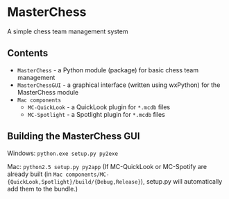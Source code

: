 MasterChess
===========

A simple chess team management system

Contents
--------

* `MasterChess` - a Python module (package) for basic chess team management
* `MasterChessGUI` - a graphical interface (written using wxPython) for the MasterChess module
* `Mac components`
    * `MC-QuickLook` - a QuickLook plugin for `*.mcdb` files
    * `MC-Spotlight` - a Spotlight plugin for `*.mcdb` files

Building the MasterChess GUI
----------------------------

Windows: `python.exe setup.py py2exe`

Mac: `python2.5 setup.py py2app` (If MC-QuickLook or MC-Spotify are already built (in `Mac components/MC-{QuickLook,Spotlight}/build/{Debug,Release}`), setup.py will automatically add them to the bundle.)
